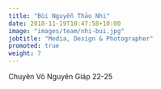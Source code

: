 ```yaml
---
title: "Bùi Nguyễn Thảo Nhi"
date: 2018-11-19T10:47:58+10:00
image: "images/team/nhi-bui.jpg"
jobtitle: "Media, Design & Photographer"
promoted: true
weight: 7
---
```

Chuyên Võ Nguyên Giáp 22-25